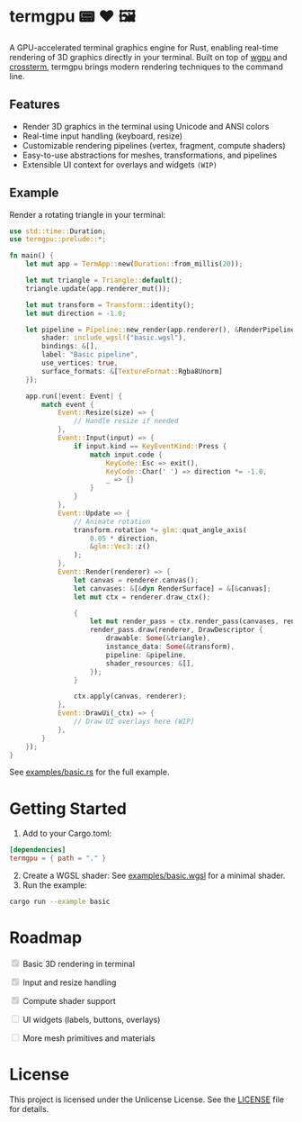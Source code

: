 # termgpu 📟 ❤️ 🖼️

A GPU-accelerated terminal graphics engine for Rust, enabling real-time rendering of 3D graphics directly in your terminal. Built on top of [wgpu](https://github.com/gfx-rs/wgpu) and [crossterm](https://github.com/crossterm-rs/crossterm), termgpu brings modern rendering techniques to the command line.

## Features

- Render 3D graphics in the terminal using Unicode and ANSI colors
- Real-time input handling (keyboard, resize)
- Customizable rendering pipelines (vertex, fragment, compute shaders)
- Easy-to-use abstractions for meshes, transformations, and pipelines
- Extensible UI context for overlays and widgets `(WIP)`

## Example

Render a rotating triangle in your terminal:

```rust
use std::time::Duration;
use termgpu::prelude::*;

fn main() {
    let mut app = TermApp::new(Duration::from_millis(20));

    let mut triangle = Triangle::default();
    triangle.update(app.renderer_mut());

    let mut transform = Transform::identity();
    let mut direction = -1.0;

    let pipeline = Pipeline::new_render(app.renderer(), &RenderPipelineDescriptor {
        shader: include_wgsl!("basic.wgsl"),
        bindings: &[],
        label: "Basic pipeline",
        use_vertices: true,
        surface_formats: &[TextureFormat::Rgba8Unorm]
    });

    app.run(|event: Event| {
        match event {
            Event::Resize(size) => {
                // Handle resize if needed
            },
            Event::Input(input) => {
                if input.kind == KeyEventKind::Press {
                    match input.code {
                        KeyCode::Esc => exit(),
                        KeyCode::Char(' ') => direction *= -1.0,
                        _ => {}
                    }
                }
            },
            Event::Update => {
                // Animate rotation
                transform.rotation *= glm::quat_angle_axis(
                    0.05 * direction, 
                    &glm::Vec3::z()
                );
            },
            Event::Render(renderer) => {
                let canvas = renderer.canvas();
                let canvases: &[&dyn RenderSurface] = &[&canvas];
                let mut ctx = renderer.draw_ctx();

                {
                    let mut render_pass = ctx.render_pass(canvases, renderer.depth_texture());
                    render_pass.draw(renderer, DrawDescriptor {
                        drawable: Some(&triangle),
                        instance_data: Some(&transform), 
                        pipeline: &pipeline,
                        shader_resources: &[],
                    });
                }

                ctx.apply(canvas, renderer);
            },
            Event::DrawUi(_ctx) => {
                // Draw UI overlays here (WIP)
            },
        }
    });
}
```

See [examples/basic.rs](examples/basic.rs) for the full example.

# Getting Started

1. Add to your Cargo.toml:
```toml
[dependencies]
termgpu = { path = "." }
```
2. Create a WGSL shader:
See [examples/basic.wgsl](examples/basic.wgsl) for a minimal shader.
3. Run the example:
```bash
cargo run --example basic
```

# Roadmap

<input checked="" disabled="" type="checkbox"> Basic 3D rendering in terminal

<input checked="" disabled="" type="checkbox"> Input and resize handling

<input checked="" disabled="" type="checkbox"> Compute shader support

<input disabled="" type="checkbox"> UI widgets (labels, buttons, overlays)

<input disabled="" type="checkbox"> More mesh primitives and materials

# License

This project is licensed under the Unlicense License. See the [LICENSE](LICENSE) file for details.